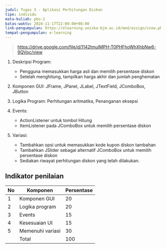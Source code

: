```yaml
---
judul: Tugas 3 - Aplikasi Perhitungan Diskon
tipe: individu
mata-kuliah: pbo-2
batas-waktu: 2024-11-17T22:00:00+08:00
link-pengumpulan: https://elearning.uniska-bjm.ac.id/mod/assign/view.php?id=53170
tempat-pengumpulan: e-learning
---
```


> https://drive.google.com/file/d/1142tmuIMPH-T0PHFhoWhXhbNw6-9QVpc/view

1. Deskripsi Program:

   - Pengguna memasukkan harga asli dan memilih persentase diskon
   - Setelah menghitung, tampilkan harga akhir dan jumlah penghematan

2. Komponen GUI: JFrame, JPanel, JLabel, JTextField, JComboBox, JButton

3. Logika Program: Perhitungan aritmatika, Penanganan eksepsi

4. Events:

   - ActionListener untuk tombol Hitung
   - ItemListener pada JComboBox untuk memilih persentase diskon

5. Variasi:

   - Tambahkan opsi untuk memasukkan kode kupon diskon tambahan
   - Tambahkan JSlider sebagai alternatif JComboBox untuk memilih persentase diskon
   - Sediakan riwayat perhitungan diskon yang telah dilakukan.

## Indikator penilaian

| No  | Komponen         | Persentase |
| --- | ---------------- | ---------- |
| 1   | Komponen GUI     | 20         |
| 2   | Logika program   | 20         |
| 3   | Events           | 15         |
| 4   | Kesesuaian UI    | 15         |
| 5   | Memenuhi variasi | 30         |
|     | Total            | 100        |

